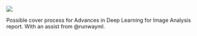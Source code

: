 ![](https://db-feed.s3.amazonaws.com/legacy/Screen_Shot_2019_07_08_at_3_01_34_PM-1562612710746.png)

Possible cover process for Advances in Deep Learning for Image Analysis report. With an assist from @runwayml.
